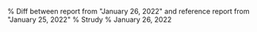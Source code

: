 % Diff between report from "January 26, 2022" and reference report from "January 25, 2022"
% Strudy
% January 26, 2022


